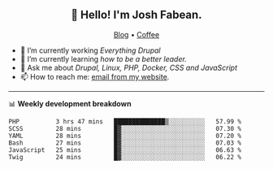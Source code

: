 <h2 align="center">👋 Hello! I'm Josh Fabean.</h2>
<p align="center">
  <a href="https://joshfabean.com">Blog</a> •
  <a href="https://www.buymeacoffee.com/LSxne6Yr4">Coffee</a>
</p>

- 🔭 I’m currently working *Everything Drupal*
- 🌱 I’m currently learning *how to be a better leader.*
- 💬 Ask me about *Drupal, Linux, PHP, Docker, CSS and JavaScript*
- 📫 How to reach me: [email from my website](https://joshfabean.com).

-------

📊 **Weekly development breakdown**
<!--START_SECTION:waka-->

```text
PHP          3 hrs 47 mins   ██████████████▒░░░░░░░░░░   57.99 %
SCSS         28 mins         █▓░░░░░░░░░░░░░░░░░░░░░░░   07.30 %
YAML         28 mins         █▓░░░░░░░░░░░░░░░░░░░░░░░   07.20 %
Bash         27 mins         █▓░░░░░░░░░░░░░░░░░░░░░░░   07.03 %
JavaScript   25 mins         █▓░░░░░░░░░░░░░░░░░░░░░░░   06.63 %
Twig         24 mins         █▓░░░░░░░░░░░░░░░░░░░░░░░   06.22 %
```

<!--END_SECTION:waka-->

<!--
**fabean/fabean** is a ✨ _special_ ✨ repository because its `README.md` (this file) appears on your GitHub profile.

Here are some ideas to get you started:

- 🔭 I’m currently working on ...
- 🌱 I’m currently learning ...
- 👯 I’m looking to collaborate on ...
- 🤔 I’m looking for help with ...
- 💬 Ask me about ...
- 📫 How to reach me: ...
- 😄 Pronouns: ...
- ⚡ Fun fact: ...
-->
